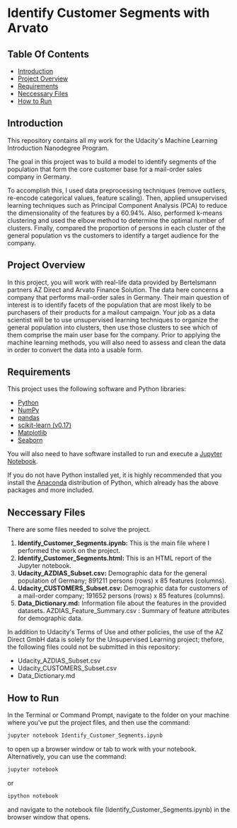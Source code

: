 # Identify Customer Segments with Arvato

## Table Of Contents

- [Introduction](#introduction)
- [Project Overview](#project-overview)
- [Requirements](#requirements)
- [Neccessary Files](#neccessary-files)
- [How to Run](#how-to-run)

## Introduction

This repository contains all my work for the Udacity's Machine Learning Introduction Nanodegree Program.

The goal in this project was to build a model to identify segments of the population that form the core customer base
for a mail-order sales company in Germany.

To accomplish this, I used data preprocessing techniques (remove outliers, re-encode categorical values, feature
scaling). Then, applied unsupervised learning techniques such as Principal Component Analysis (PCA) to reduce the
dimensionality of the features by a 60.94%. Also, performed k-means clustering and used the elbow method to determine
the optimal number of clusters. Finally, compared the proportion of persons in each cluster of the general population
vs the customers to identify a target audience for the company.

## Project Overview

In this project, you will work with real-life data provided by Bertelsmann partners AZ Direct and Arvato Finance
Solution. The data here concerns a company that performs mail-order sales in Germany. Their main question of interest
is to identify facets of the population that are most likely to be purchasers of their products for a mailout
campaign. Your job as a data scientist will be to use unsupervised learning techniques to organize the general
population into clusters, then use those clusters to see which of them comprise the main user base for the company.
Prior to applying the machine learning methods, you will also need to assess and clean the data in order to convert
the data into a usable form.

## Requirements

This project uses the following software and Python libraries:

- [Python](https://www.python.org/downloads/release/python-364/)
- [NumPy](https://numpy.org/)
- [pandas](https://pandas.pydata.org/)
- [scikit-learn (v0.17)](https://scikit-learn.org/0.17/install.html)
- [Matplotlib](https://matplotlib.org/)
- [Seaborn](https://seaborn.pydata.org/)

You will also need to have software installed to run and execute a [Jupyter Notebook](http://ipython.org/notebook.html).

If you do not have Python installed yet, it is highly recommended that you install the
[Anaconda](https://www.anaconda.com/distribution/) distribution of Python, which already has the above packages
and more included.

## Neccessary Files

There are some files needed to solve the project.

1. **Identify_Customer_Segments.ipynb:** This is the main file where I performed the work on the project.
2. **Identify_Customer_Segments.html:** This is an HTML report of the Jupyter notebook.
3. **Udacity_AZDIAS_Subset.csv:** Demographic data for the general population of Germany; 891211 persons
(rows) x 85 features (columns).
4. **Udacity_CUSTOMERS_Subset.csv:** Demographic data for customers of a mail-order company; 191652 persons
(rows) x 85 features (columns).
5. **Data_Dictionary.md:** Information file about the features in the provided datasets.
AZDIAS_Feature_Summary.csv : Summary of feature attributes for demographic data.

In addition to Udacity's Terms of Use and other policies, the use of the AZ Direct GmbH data is solely for the
Unsupervised Learning project; thefore, the following files could not be submitted in this repository:

- Udacity_AZDIAS_Subset.csv
- Udacity_CUSTOMERS_Subset.csv
- Data_Dictionary.md

## How to Run

In the Terminal or Command Prompt, navigate to the folder on your machine where you've put the project files,
and then use the command:

```bash
jupyter notebook Identify_Customer_Segments.ipynb
```

 to open up a browser window or tab to work with your notebook.
 Alternatively, you can use the command:

 ```bash
jupyter notebook
```

or

```bash
ipython notebook
```

and navigate to the notebook file (Identify_Customer_Segments.ipynb) in the browser window that opens.

